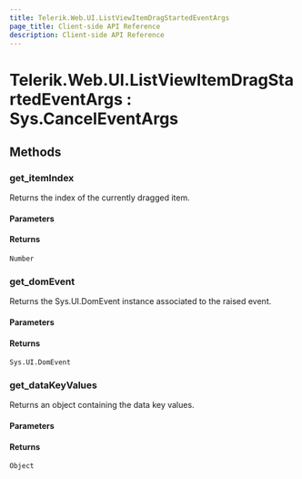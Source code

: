 ```yaml
---
title: Telerik.Web.UI.ListViewItemDragStartedEventArgs
page_title: Client-side API Reference
description: Client-side API Reference
---
```


# Telerik.Web.UI.ListViewItemDragStartedEventArgs : Sys.CancelEventArgs

## Methods

### get_itemIndex

Returns the index of the currently dragged item.

#### Parameters

#### Returns

`Number`

### get_domEvent

Returns the Sys.UI.DomEvent instance associated to the raised event.

#### Parameters

#### Returns

`Sys.UI.DomEvent`

### get_dataKeyValues

Returns an object containing the data key values.

#### Parameters

#### Returns

`Object`
